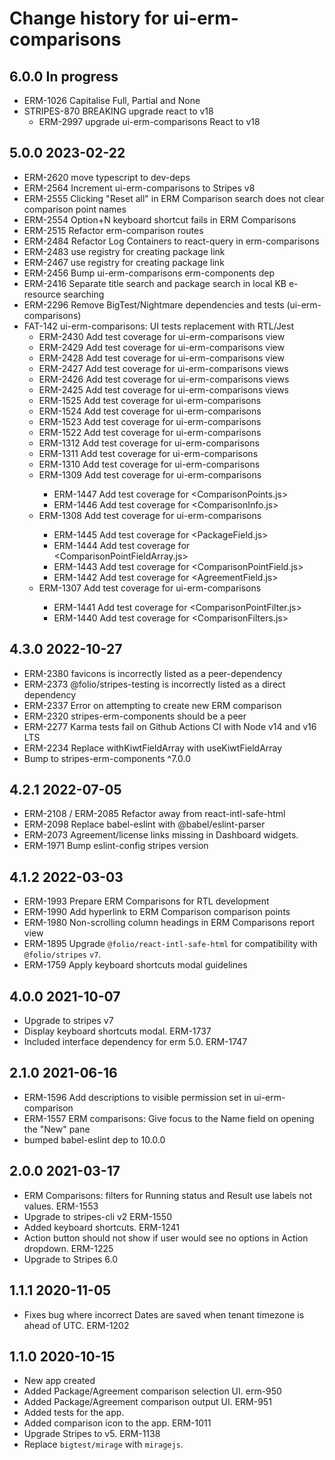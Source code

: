 # Change history for ui-erm-comparisons

## 6.0.0 In progress
* ERM-1026 Capitalise Full, Partial and None
* STRIPES-870 BREAKING upgrade react to v18
  * ERM-2997 upgrade ui-erm-comparisons React to v18

## 5.0.0 2023-02-22
* ERM-2620 move typescript to dev-deps
* ERM-2564 Increment ui-erm-comparisons to Stripes v8
* ERM-2555 Clicking "Reset all" in ERM Comparison search does not clear comparison point names
* ERM-2554 Option+N keyboard shortcut fails in ERM Comparisons
* ERM-2515 Refactor erm-comparison routes
* ERM-2484 Refactor Log Containers to react-query in erm-comparisons
* ERM-2483 use registry for creating package link
* ERM-2467 use registry for creating package link
* ERM-2456 Bump ui-erm-comparisons erm-components dep
* ERM-2416 Separate title search and package search in local KB e-resource searching
* ERM-2296 Remove BigTest/Nightmare dependencies and tests (ui-erm-comparisons)
* FAT-142 ui-erm-comparisons: UI tests replacement with RTL/Jest
  * ERM-2430 Add test coverage for ui-erm-comparisons view <ComparisonView>
  * ERM-2429 Add test coverage for ui-erm-comparisons view <ComparisonView>
  * ERM-2428 Add test coverage for ui-erm-comparisons view <Comparisons>
  * ERM-2427 Add test coverage for ui-erm-comparisons views <ComparisonReportList>
  * ERM-2426 Add test coverage for ui-erm-comparisons views <ComparisonReport>
  * ERM-2425 Add test coverage for ui-erm-comparisons views <ComparisonReport>
  * ERM-1525 Add test coverage for ui-erm-comparisons <ComparisonRoutes>
  * ERM-1524 Add test coverage for ui-erm-comparisons <ComparisonViewRoute>
  * ERM-1523 Add test coverage for ui-erm-comparisons <ComparisonReportViewRoute>
  * ERM-1522 Add test coverage for ui-erm-comparisons <ComparisonCreateRoute>
  * ERM-1312 Add test coverage for ui-erm-comparisons <TitleInfoPopover>
  * ERM-1311 Add test coverage for ui-erm-comparisons <Logs>
  * ERM-1310 Add test coverage for ui-erm-comparisons <EntitlementAgreementsList>
  * ERM-1309 Add test coverage for ui-erm-comparisons <ComparisonSections>
    * ERM-1447 Add test coverage for <ComparisonPoints.js>
    * ERM-1446 Add test coverage for <ComparisonInfo.js>
  * ERM-1308 Add test coverage for ui-erm-comparisons <ComparisonPointFieldArray>
    * ERM-1445 Add test coverage for <PackageField.js>
    * ERM-1444 Add test coverage for <ComparisonPointFieldArray.js>
    * ERM-1443 Add test coverage for <ComparisonPointField.js>
    * ERM-1442 Add test coverage for <AgreementField.js>
  * ERM-1307 Add test coverage for ui-erm-comparisons <ComparisonFilters>
    * ERM-1441 Add test coverage for <ComparisonPointFilter.js>
    * ERM-1440 Add test coverage for <ComparisonFilters.js>


## 4.3.0 2022-10-27
* ERM-2380 favicons is incorrectly listed as a peer-dependency
* ERM-2373 @folio/stripes-testing is incorrectly listed as a direct dependency
* ERM-2337 Error on attempting to create new ERM comparison
* ERM-2320 stripes-erm-components should be a peer
* ERM-2277 Karma tests fail on Github Actions CI with Node v14 and v16 LTS
* ERM-2234 Replace withKiwtFieldArray with useKiwtFieldArray
* Bump to stripes-erm-components ^7.0.0

## 4.2.1 2022-07-05
* ERM-2108 / ERM-2085 Refactor away from react-intl-safe-html
* ERM-2098 Replace babel-eslint with @babel/eslint-parser
* ERM-2073 Agreement/license links missing in Dashboard widgets.
* ERM-1971 Bump eslint-config stripes version

## 4.1.2 2022-03-03
* ERM-1993 Prepare ERM Comparisons for RTL development
* ERM-1990 Add hyperlink to ERM Comparison comparison points
* ERM-1980 Non-scrolling column headings in ERM Comparisons report view
* ERM-1895 Upgrade `@folio/react-intl-safe-html` for compatibility with `@folio/stripes` `v7`.
* ERM-1759 Apply keyboard shortcuts modal guidelines

## 4.0.0 2021-10-07
* Upgrade to stripes v7
* Display keyboard shortcuts modal. ERM-1737
* Included interface dependency for erm 5.0. ERM-1747

## 2.1.0 2021-06-16
 * ERM-1596 Add descriptions to visible permission set in ui-erm-comparison
 * ERM-1557 ERM comparisons: Give focus to the Name field on opening the "New" pane
 * bumped babel-eslint dep to 10.0.0

## 2.0.0 2021-03-17
* ERM Comparisons: filters for Running status and Result use labels not values. ERM-1553
* Upgrade to stripes-cli v2 ERM-1550
* Added keyboard shortcuts. ERM-1241
* Action button should not show if user would see no options in Action dropdown. ERM-1225
* Upgrade to Stripes 6.0

## 1.1.1 2020-11-05
* Fixes bug where incorrect Dates are saved when tenant timezone is ahead of UTC. ERM-1202

## 1.1.0 2020-10-15

* New app created
* Added Package/Agreement comparison selection UI. erm-950
* Added Package/Agreement comparison output UI. ERM-951
* Added tests for the app.
* Added comparison icon to the app. ERM-1011
* Upgrade Stripes to v5. ERM-1138
* Replace `bigtest/mirage` with `miragejs`.

